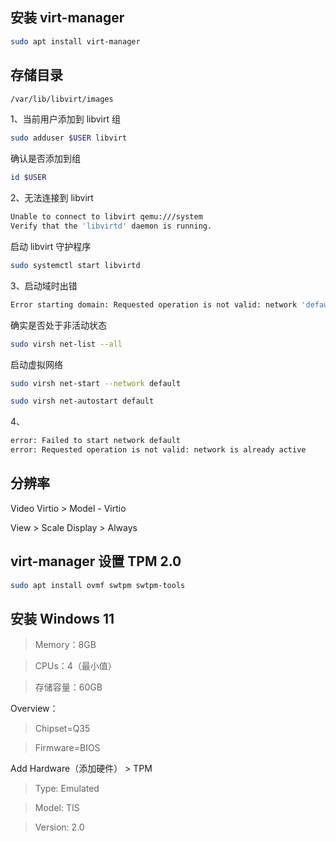 ## 安装 virt-manager

```sh
sudo apt install virt-manager
```

## 存储目录

```sh
/var/lib/libvirt/images
```

1、当前用户添加到 libvirt 组

```sh
sudo adduser $USER libvirt
```

确认是否添加到组

```sh
id $USER
```

2、无法连接到 libvirt

```sh
Unable to connect to libvirt qemu:///system
Verify that the 'libvirtd' daemon is running.
```

启动 libvirt 守护程序

```sh
sudo systemctl start libvirtd
```

3、启动域时出错

```sh
Error starting domain: Requested operation is not valid: network 'default' is not active
```

确实是否处于非活动状态

```sh
sudo virsh net-list --all
```

启动虚拟网络

```sh
sudo virsh net-start --network default
```

```sh
sudo virsh net-autostart default
```

4、

```sh
error: Failed to start network default
error: Requested operation is not valid: network is already active
```

## 分辨率

Video Virtio > Model - Virtio

View > Scale Display > Always

## virt-manager 设置 TPM 2.0

```sh
sudo apt install ovmf swtpm swtpm-tools
```

## 安装 Windows 11

> Memory：8GB

> CPUs：4（最小值）

> 存储容量：60GB

Overview：

> Chipset=Q35

> Firmware=BIOS

Add Hardware（添加硬件） > TPM

> Type: Emulated

> Model: TIS

> Version: 2.0

